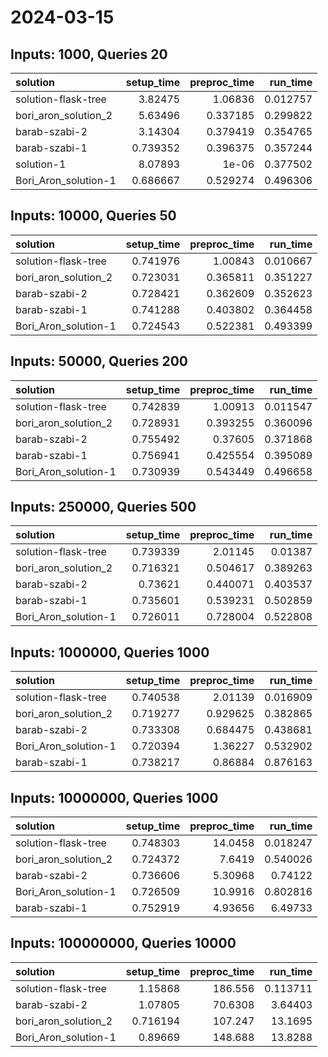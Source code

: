 # 2024-03-15

## Inputs: 1000, Queries 20

| solution             |   setup_time |   preproc_time |   run_time |
|:---------------------|-------------:|---------------:|-----------:|
| solution-flask-tree  |     3.82475  |       1.06836  |   0.012757 |
| bori_aron_solution_2 |     5.63496  |       0.337185 |   0.299822 |
| barab-szabi-2        |     3.14304  |       0.379419 |   0.354765 |
| barab-szabi-1        |     0.739352 |       0.396375 |   0.357244 |
| solution-1           |     8.07893  |       1e-06    |   0.377502 |
| Bori_Aron_solution-1 |     0.686667 |       0.529274 |   0.496306 |

## Inputs: 10000, Queries 50

| solution             |   setup_time |   preproc_time |   run_time |
|:---------------------|-------------:|---------------:|-----------:|
| solution-flask-tree  |     0.741976 |       1.00843  |   0.010667 |
| bori_aron_solution_2 |     0.723031 |       0.365811 |   0.351227 |
| barab-szabi-2        |     0.728421 |       0.362609 |   0.352623 |
| barab-szabi-1        |     0.741288 |       0.403802 |   0.364458 |
| Bori_Aron_solution-1 |     0.724543 |       0.522381 |   0.493399 |

## Inputs: 50000, Queries 200

| solution             |   setup_time |   preproc_time |   run_time |
|:---------------------|-------------:|---------------:|-----------:|
| solution-flask-tree  |     0.742839 |       1.00913  |   0.011547 |
| bori_aron_solution_2 |     0.728931 |       0.393255 |   0.360096 |
| barab-szabi-2        |     0.755492 |       0.37605  |   0.371868 |
| barab-szabi-1        |     0.756941 |       0.425554 |   0.395089 |
| Bori_Aron_solution-1 |     0.730939 |       0.543449 |   0.496658 |

## Inputs: 250000, Queries 500

| solution             |   setup_time |   preproc_time |   run_time |
|:---------------------|-------------:|---------------:|-----------:|
| solution-flask-tree  |     0.739339 |       2.01145  |   0.01387  |
| bori_aron_solution_2 |     0.716321 |       0.504617 |   0.389263 |
| barab-szabi-2        |     0.73621  |       0.440071 |   0.403537 |
| barab-szabi-1        |     0.735601 |       0.539231 |   0.502859 |
| Bori_Aron_solution-1 |     0.726011 |       0.728004 |   0.522808 |

## Inputs: 1000000, Queries 1000

| solution             |   setup_time |   preproc_time |   run_time |
|:---------------------|-------------:|---------------:|-----------:|
| solution-flask-tree  |     0.740538 |       2.01139  |   0.016909 |
| bori_aron_solution_2 |     0.719277 |       0.929625 |   0.382865 |
| barab-szabi-2        |     0.733308 |       0.684475 |   0.438681 |
| Bori_Aron_solution-1 |     0.720394 |       1.36227  |   0.532902 |
| barab-szabi-1        |     0.738217 |       0.86884  |   0.876163 |

## Inputs: 10000000, Queries 1000

| solution             |   setup_time |   preproc_time |   run_time |
|:---------------------|-------------:|---------------:|-----------:|
| solution-flask-tree  |     0.748303 |       14.0458  |   0.018247 |
| bori_aron_solution_2 |     0.724372 |        7.6419  |   0.540026 |
| barab-szabi-2        |     0.736606 |        5.30968 |   0.74122  |
| Bori_Aron_solution-1 |     0.726509 |       10.9916  |   0.802816 |
| barab-szabi-1        |     0.752919 |        4.93656 |   6.49733  |

## Inputs: 100000000, Queries 10000

| solution             |   setup_time |   preproc_time |   run_time |
|:---------------------|-------------:|---------------:|-----------:|
| solution-flask-tree  |     1.15868  |       186.556  |   0.113711 |
| barab-szabi-2        |     1.07805  |        70.6308 |   3.64403  |
| bori_aron_solution_2 |     0.716194 |       107.247  |  13.1695   |
| Bori_Aron_solution-1 |     0.89669  |       148.688  |  13.8288   |